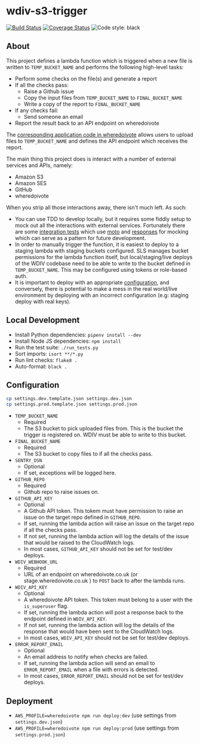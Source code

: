 # wdiv-s3-trigger

[![Build Status](https://travis-ci.org/DemocracyClub/wdiv-s3-trigger.svg?branch=master)](https://travis-ci.org/DemocracyClub/wdiv-s3-trigger)
[![Coverage Status](https://coveralls.io/repos/github/DemocracyClub/wdiv-s3-trigger/badge.svg?branch=master)](https://coveralls.io/github/DemocracyClub/wdiv-s3-trigger?branch=master)
![Code style: black](https://img.shields.io/badge/code%20style-black-000000.svg)


## About

This project defines a lambda function which is triggered when a new file is written to `TEMP_BUCKET_NAME` and performs the following high-level tasks:

* Perform some checks on the file(s) and generate a report
* If all the checks pass:
  * Raise a Github issue
  * Copy the input files from `TEMP_BUCKET_NAME` to `FINAL_BUCKET_NAME`
  * Write a copy of the report to `FINAL_BUCKET_NAME`
* If any checks fail:
  * Send someone an email
* Report the result back to an API endpoint on wheredoivote

The [corresponding application code in wheredoivote](https://github.com/DemocracyClub/UK-Polling-Stations/tree/master/polling_stations/apps/file_uploads) allows users to upload files to `TEMP_BUCKET_NAME` and defines the API endpoint which receives the report.

The main thing this project does is interact with a number of external services and APIs, namely:

* Amazon S3
* Amazon SES
* GitHub
* wheredoivote

When you strip all those interactions away, there isn't much left. As such:

* You can use TDD to develop locally, but it requires some fiddly setup to mock out all the interactions with external services. Fortunately there are some [integration tests](https://github.com/DemocracyClub/wdiv-s3-trigger/blob/master/tests/test_handler.py) which use [moto](https://github.com/spulec/moto) and [responses](https://github.com/getsentry/responses) for mocking which can serve as a pattern for future development.
* In order to manually trigger the function, it is easiest to deploy to a staging lambda with staging buckets configured. SLS manages bucket permissions for the lambda function itself, but local/staging/live deploys of the WDIV codebase need to be able to write to the bucket defined in `TEMP_BUCKET_NAME`. This may be configured using tokens or role-based auth.
* It is important to deploy with an appropriate [configuration](#configuration), and conversely, there is potential to make a mess in the real world/live environment by deploying with an incorrect configuration (e.g: staging deploy with real keys).

## Local Development

* Install Python dependencies: `pipenv install --dev`
* Install Node JS dependencies: `npm install`
* Run the test suite: `./run_tests.py`
* Sort imports: `isort **/*.py`
* Run lint checks: `flake8 .`
* Auto-format: `black .`

## Configuration

```sh
cp settings.dev.template.json settings.dev.json
cp settings.prod.template.json settings.prod.json
```

* `TEMP_BUCKET_NAME`
  * Required
  * The S3 bucket to pick uploaded files from. This is the bucket the trigger is registered on. WDIV must be able to write to this bucket.
* `FINAL_BUCKET_NAME`
  * Required
  * The S3 bucket to copy files to if all the checks pass.
* `SENTRY_DSN`
  * Optional
  * If set, exceptions will be logged here.
* `GITHUB_REPO`
  * Required
  * Github repo to raise issues on.
* `GITHUB_API_KEY`
  * Optional
  * A Github API token. This tokem must have permission to raise an issue on the target repo defined in `GITHUB_REPO`.
  * If set, running the lambda action will raise an issue on the target repo if all the checks pass.
  * If not set, running the lambda action will log the details of the issue that would be raised to the CloudWatch logs.
  * In most cases, `GITHUB_API_KEY` should not be set for test/dev deploys.
* `WDIV_WEBHOOK_URL`
  * Required
  * URL of an endpoint on wheredoivote.co.uk (or stage.wheredoivote.co.uk ) to `POST` back to after the lambda runs.
* `WDIV_API_KEY`
  * Optional
  * A wheredoivote API token. This token must belong to a user with the `is_superuser` flag.
  * If set, running the lambda action will post a response back to the endpoint defined in `WDIV_API_KEY`.
  * If not set, running the lambda action will log the details of the response that would have been sent to the CloudWatch logs.
  * In most cases, `WDIV_API_KEY` should not be set for test/dev deploys.
* `ERROR_REPORT_EMAIL`
  * Optional
  * An email address to notify when checks are failed.
  * If set, running the lambda action will send an email to `ERROR_REPORT_EMAIL` when a file with errors is detected.
  * In most cases, `ERROR_REPORT_EMAIL` should not be set for test/dev deploys.

## Deployment

* `AWS_PROFILE=wheredoivote npm run deploy:dev` (use settings from `settings.dev.json`)
* `AWS_PROFILE=wheredoivote npm run deploy:prod` (use settings from `settings.prod.json`)
